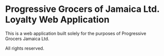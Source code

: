 # Progressive Grocers of Jamaica Ltd. Loyalty Web Application

This is a web application built solely for the purposes of Progressive Grocers Jamaica Ltd.

All rights reserved.